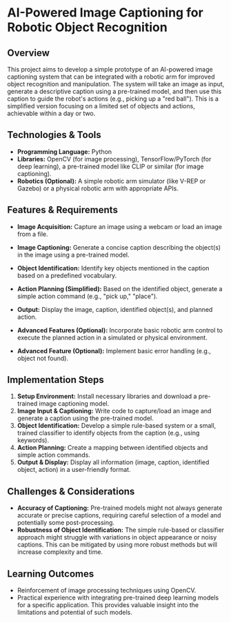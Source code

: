 # AI-Powered Image Captioning for Robotic Object Recognition

## Overview
This project aims to develop a simple prototype of an AI-powered image captioning system that can be integrated with a robotic arm for improved object recognition and manipulation.  The system will take an image as input, generate a descriptive caption using a pre-trained model, and then use this caption to guide the robot's actions (e.g., picking up a "red ball"). This is a simplified version focusing on a limited set of objects and actions, achievable within a day or two.

## Technologies & Tools
- **Programming Language:** Python
- **Libraries:** OpenCV (for image processing), TensorFlow/PyTorch (for deep learning), a pre-trained model like CLIP or similar (for image captioning).
- **Robotics (Optional):**  A simple robotic arm simulator (like V-REP or Gazebo) or a physical robotic arm with appropriate APIs.


## Features & Requirements
- **Image Acquisition:** Capture an image using a webcam or load an image from a file.
- **Image Captioning:** Generate a concise caption describing the object(s) in the image using a pre-trained model.
- **Object Identification:** Identify key objects mentioned in the caption based on a predefined vocabulary.
- **Action Planning (Simplified):**  Based on the identified object, generate a simple action command (e.g., "pick up," "place").
- **Output:** Display the image, caption, identified object(s), and planned action.

- **Advanced Features (Optional):** Incorporate basic robotic arm control to execute the planned action in a simulated or physical environment.
- **Advanced Feature (Optional):**  Implement basic error handling (e.g., object not found).

## Implementation Steps
1. **Setup Environment:** Install necessary libraries and download a pre-trained image captioning model.
2. **Image Input & Captioning:** Write code to capture/load an image and generate a caption using the pre-trained model.
3. **Object Identification:**  Develop a simple rule-based system or a small, trained classifier to identify objects from the caption (e.g., using keywords).
4. **Action Planning:**  Create a mapping between identified objects and simple action commands.
5. **Output & Display:** Display all information (image, caption, identified object, action) in a user-friendly format.


## Challenges & Considerations
- **Accuracy of Captioning:** Pre-trained models might not always generate accurate or precise captions, requiring careful selection of a model and potentially some post-processing.
- **Robustness of Object Identification:** The simple rule-based or classifier approach might struggle with variations in object appearance or noisy captions. This can be mitigated by using more robust methods but will increase complexity and time.


## Learning Outcomes
- Reinforcement of image processing techniques using OpenCV.
- Practical experience with integrating pre-trained deep learning models for a specific application.  This provides valuable insight into the limitations and potential of such models.

